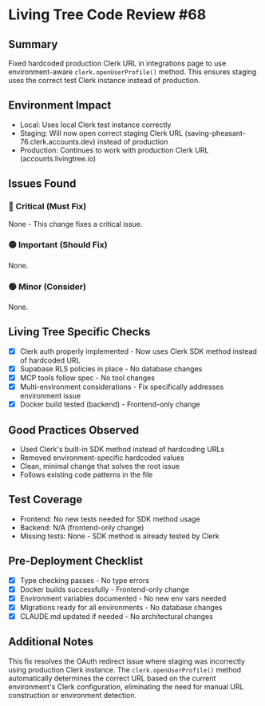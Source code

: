 # Living Tree Code Review #68

## Summary

Fixed hardcoded production Clerk URL in integrations page to use environment-aware `clerk.openUserProfile()` method. This ensures staging uses the correct test Clerk instance instead of production.

## Environment Impact

- Local: Uses local Clerk test instance correctly
- Staging: Will now open correct staging Clerk URL (saving-pheasant-76.clerk.accounts.dev) instead of production
- Production: Continues to work with production Clerk URL (accounts.livingtree.io)

## Issues Found

### 🔴 Critical (Must Fix)

None - This change fixes a critical issue.

### 🟡 Important (Should Fix)

None.

### 🟢 Minor (Consider)

None.

## Living Tree Specific Checks

- [x] Clerk auth properly implemented - Now uses Clerk SDK method instead of hardcoded URL
- [x] Supabase RLS policies in place - No database changes
- [x] MCP tools follow spec - No tool changes
- [x] Multi-environment considerations - Fix specifically addresses environment issue
- [x] Docker build tested (backend) - Frontend-only change

## Good Practices Observed

- Used Clerk's built-in SDK method instead of hardcoding URLs
- Removed environment-specific hardcoded values
- Clean, minimal change that solves the root issue
- Follows existing code patterns in the file

## Test Coverage

- Frontend: No new tests needed for SDK method usage
- Backend: N/A (frontend-only change)
- Missing tests: None - SDK method is already tested by Clerk

## Pre-Deployment Checklist

- [x] Type checking passes - No type errors
- [x] Docker builds successfully - Frontend-only change
- [x] Environment variables documented - No new env vars needed
- [x] Migrations ready for all environments - No database changes
- [x] CLAUDE.md updated if needed - No architectural changes

## Additional Notes

This fix resolves the OAuth redirect issue where staging was incorrectly using production Clerk instance. The `clerk.openUserProfile()` method automatically determines the correct URL based on the current environment's Clerk configuration, eliminating the need for manual URL construction or environment detection.
